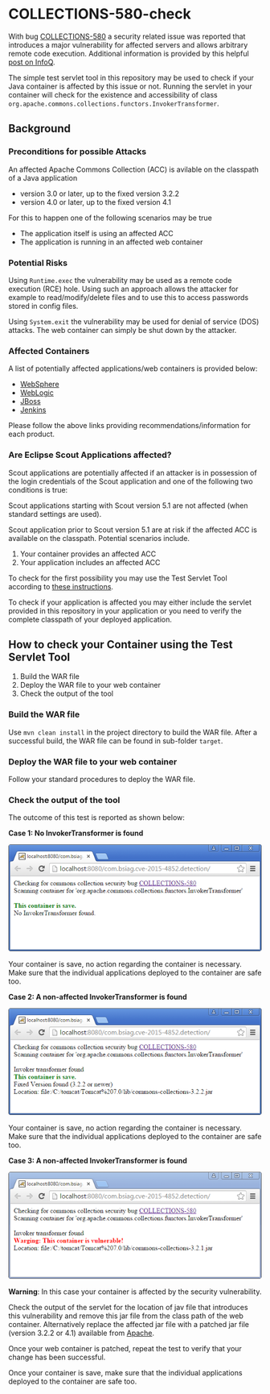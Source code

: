 # COLLECTIONS-580-check

With bug [COLLECTIONS-580](https://issues.apache.org/jira/browse/COLLECTIONS-580) a security related issue was 
reported that introduces a major vulnerability for affected servers and allows arbitrary remote code execution.
Additional information is provided by this helpful [post on InfoQ](http://www.infoq.com/news/2015/11/commons-exploit).

The simple test servlet tool in this repository may be used to check if your Java container is affected by 
this issue or not. Running the servlet in your container will check for the existence and accessibility of class 
`org.apache.commons.collections.functors.InvokerTransformer`.

## Background

### Preconditions for possible Attacks

An affected Apache Commons Collection (ACC) is avilable on the classpath of a Java application
  * version 3.0 or later, up to the fixed version 3.2.2
  * version 4.0 or later, up to the fixed version 4.1

For this to happen one of the following scenarios may be true
  * The application itself is using an affected ACC
  * The application is running in an affected web container

### Potential Risks

Using `Runtime.exec` the vulnerability may be used as a remote code execution (RCE) hole. Using such an approach 
allows the attacker for example to read/modify/delete files and to use this to access passwords stored in config files.

Using `System.exit` the vulnerability may be used for denial of service (DOS) attacks. The web container can simply
be shut down by the attacker.

### Affected Containers

A list of potentially affected applications/web containers is provided below:

* [WebSphere](http://www-01.ibm.com/support/docview.wss?uid=swg21970575)
* [WebLogic](http://www.oracle.com/technetwork/topics/security/alert-cve-2015-4852-2763333.html)
* [JBoss](https://access.redhat.com/solutions/2045023)
* [Jenkins](https://jenkins-ci.org/content/mitigating-unauthenticated-remote-code-execution-0-day-jenkins-cli)

Please follow the above links providing recommendations/information for each product.

### Are Eclipse Scout Applications affected?

Scout applications are potentially affected if an attacker is in possession of the login credentials of the Scout application and one of the following two conditions is true:

Scout applications starting with Scout version 5.1 are not affected (when standard settings are used).

Scout application prior to Scout version 5.1 are at risk if the affected ACC is available on the classpath. Potential scenarios include.

1. Your container provides an affected ACC
2. Your application includes an affected ACC

To check for the first possibility you may use the Test Servlet Tool according to <a href="#tool">these instructions</a>.

To check if your application is affected you may either include the servlet provided in this repository in your application 
or you need to verify the complete classpath of your deployed application.

<h2 id="tool">How to check your Container using the Test Servlet Tool</h2>

1. Build the WAR file
2. Deploy the WAR file to your web container
3. Check the output of the tool

### Build the WAR file

Use `mvn clean install` in the project directory to build the WAR file. After a successful build, the WAR file
can be found in sub-folder `target`.

### Deploy the WAR file to your web container

Follow your standard procedures to deploy the WAR file.

### Check the output of the tool

The outcome of this test is reported as shown below:

**Case 1: No InvokerTransformer is found**

![alt text](https://github.com/BSI-Business-Systems-Integration-AG/COLLECTIONS-580-check/raw/master/container_no_collection_save.png "Your container is save.")

Your container is save, no action regarding the container is necessary. Make sure that the individual applications deployed to the container are safe too.

**Case 2: A non-affected InvokerTransformer is found**

![alt text](https://github.com/BSI-Business-Systems-Integration-AG/COLLECTIONS-580-check/raw/master/container_save_collection.png "Your container is save.")

Your container is save, no action regarding the container is necessary. Make sure that the individual applications deployed to the container are safe too.

**Case 3: A non-affected InvokerTransformer is found**

![alt text](https://github.com/BSI-Business-Systems-Integration-AG/COLLECTIONS-580-check/raw/master/container_affected_collection.png "Your container is unsafe.")

**Warning**: In this case your container is affected by the security vulnerability. 

Check the output of the servlet for the location of jav file that introduces this vulnerability and remove this jar 
file from the class path of the web container. Alternatively replace the affected jar file with a patched jar file 
(version 3.2.2 or 4.1) available from [Apache](https://commons.apache.org/proper/commons-collections/download_collections.cgi).

Once your web container is patched, repeat the test to verify that your change has been successful.

Once your container is save, make sure that the individual applications deployed to the container are safe too.

